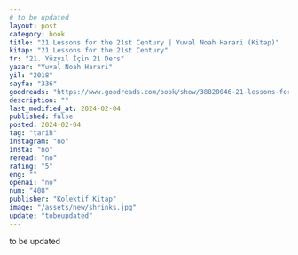 ```yaml
---
# to be updated
layout: post
category: book
title: "21 Lessons for the 21st Century | Yuval Noah Harari (Kitap)"
kitap: "21 Lessons for the 21st Century"
tr: "21. Yüzyıl İçin 21 Ders"
yazar: "Yuval Noah Harari"
yil: "2018"
sayfa: "336"
goodreads: "https://www.goodreads.com/book/show/38820046-21-lessons-for-the-21st-century"
description: ""
last_modified_at: 2024-02-04
published: false
posted: 2024-02-04 
tag: "tarih"
instagram: "no"
insta: "no"
reread: "no"
rating: "5"
eng: ""
openai: "no"
num: "408"
publisher: "Kolektif Kitap"
image: "/assets/new/shrinks.jpg"
update: "tobeupdated"
---
```


to be updated
